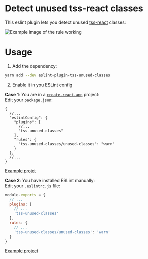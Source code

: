 # Detect unused tss-react classes

This eslint plugin lets you detect unused [tss-react](https://tss-react.dev) classes:

![Example image of the rule working](./.github/preview.png)

# Usage

1. Add the dependency:
```sh
yarn add --dev eslint-plugin-tss-unused-classes
```

2. Enable it in you ESLint config

**Case 1**: You are in a [`create-react-app`](https://create-react-app.dev/) project:  
Edit your `package.json`:  

```jsonc
{
  //...
  "eslintConfig": {
    "plugins": [
      //...
      "tss-unused-classes"
    ],
    "rules": {
      "tss-unused-classes/unused-classes": "warn"
    }
  },
  //...
}
```
[Example projet](https://github.com/InseeFrLab/onyxia-web)

**Case 2**: You have installed ESLint manually:  
Edit your `.eslintrc.js` file:  
```js
module.exports = {
  // ...
  plugins: [
    // ...
    'tss-unused-classes'
  ],
  rules: {
    // ...
    'tss-unused-classes/unused-classes': 'warn'
  }
}
```
[Example project](https://github.com/InseeFrLab/onyxia-ui)



